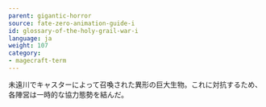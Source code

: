 ```yaml
---
parent: gigantic-horror
source: fate-zero-animation-guide-i
id: glossary-of-the-holy-grail-war-i
language: ja
weight: 107
category:
- magecraft-term
---
```


未遠川でキャスターによって召喚された異形の巨大生物。これに対抗するため、各陣営は一時的な協力態勢を結んだ。
